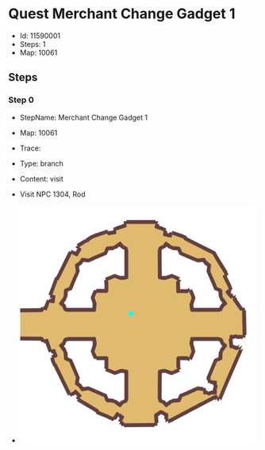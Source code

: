# Quest Merchant Change Gadget 1

- Id: 11590001
- Steps: 1
- Map: 10061

## Steps

### Step 0
- StepName:  Merchant Change Gadget 1
- Map:  10061
- Trace:  
- Type:  branch
- Content:  visit
- Visit NPC 1304, Rod

- ![images/11590001_0.png](images/11590001_0.png)


